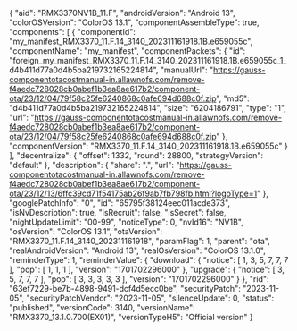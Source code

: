 {
    "aid": "RMX3370NV1B_11.F",
    "androidVersion": "Android 13",
    "colorOSVersion": "ColorOS 13.1",
    "componentAssembleType": true,
    "components": [
        {
            "componentId": "my_manifest_RMX3370_11.F.14_3140_202311161918.1B.e659055c",
            "componentName": "my_manifest",
            "componentPackets": {
                "id": "foreign_my_manifest_RMX3370_11.F.14_3140_202311161918.1B.e659055c_1_d4b411d77a0d4b5ba219732165224814",
                "manualUrl": "https://gauss-componentotacostmanual-in.allawnofs.com/remove-f4aedc728028cb0abef1b3ea8ae617b2/component-ota/23/12/04/79f58c25fe6240868c0afe694d688c0f.zip",
                "md5": "d4b411d77a0d4b5ba219732165224814",
                "size": "6204186791",
                "type": "1",
                "url": "https://gauss-componentotacostmanual-in.allawnofs.com/remove-f4aedc728028cb0abef1b3ea8ae617b2/component-ota/23/12/04/79f58c25fe6240868c0afe694d688c0f.zip"
            },
            "componentVersion": "RMX3370_11.F.14_3140_202311161918.1B.e659055c"
        }
    ],
    "decentralize": {
        "offset": 1332,
        "round": 28800,
        "strategyVersion": "default"
    },
    "description": {
        "share": ".",
        "url": "https://gauss-componentotacostmanual-in.allawnofs.com/remove-f4aedc728028cb0abef1b3ea8ae617b2/component-ota/23/12/13/6ffc39cd71f54175ab26f9ab7fb798fb.html?logoType=1"
    },
    "googlePatchInfo": "0",
    "id": "65795f38124eec011acde373",
    "isNvDescription": true,
    "isRecruit": false,
    "isSecret": false,
    "nightUpdateLimit": "00-99",
    "noticeType": 0,
    "nvId16": "NV1B",
    "osVersion": "ColorOS 13.1",
    "otaVersion": "RMX3370_11.F.14_3140_202311161918",
    "paramFlag": 1,
    "parent": "ota",
    "realAndroidVersion": "Android 13",
    "realOsVersion": "ColorOS 13.1.0",
    "reminderType": 1,
    "reminderValue": {
        "download": {
            "notice": [
                1,
                3,
                5,
                7,
                7,
                7
            ],
            "pop": [
                1,
                1,
                1
            ],
            "version": "1701702296000"
        },
        "upgrade": {
            "notice": [
                3,
                5,
                7,
                7,
                7
            ],
            "pop": [
                3,
                3,
                3,
                3,
                3
            ],
            "version": "1701702296000"
        }
    },
    "rid": "63ef7229-be7b-4898-9491-dcf4d5ecc0be",
    "securityPatch": "2023-11-05",
    "securityPatchVendor": "2023-11-05",
    "silenceUpdate": 0,
    "status": "published",
    "versionCode": 3140,
    "versionName": "RMX3370_13.1.0.700(EX01)",
    "versionTypeH5": "Official version"
}